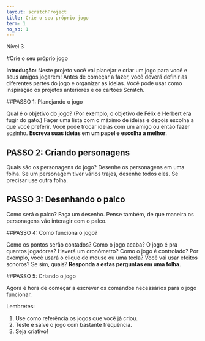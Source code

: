 ```yaml
---
layout: scratchProject
title: Crie o seu próprio jogo
term: 1
no_sb: 1
---
```

Nível 3

#Crie o seu próprio jogo

__Introdução:__
Neste projeto você vai planejar e criar um jogo para você e seus amigos jogarem! 
Antes de começar a fazer, você deverá definir as diferentes partes do jogo e organizar as ideias. 
Você pode usar como inspiração os projetos anteriores e os cartões Scratch.


##PASSO 1: Planejando o jogo

Qual é o objetivo do jogo? (Por exemplo, o objetivo de Félix e Herbert era fugir do gato.) 
Façer uma lista com o máximo de ideias e depois escolha a que você preferir. 
Você pode trocar ideias com um amigo ou então fazer sozinho. 
__Escreva suas ideias em um papel e  escolha a melhor__.



## PASSO 2: Criando personagens

Quais são os personagens do jogo? Desenhe os personagens em uma folha. 
Se um personagem tiver vários trajes, desenhe todos eles. Se precisar use outra folha.


## PASSO 3: Desenhando o palco

Como será o palco? Faça um desenho. Pense também, de que maneira os personagens vão interagir com o palco.

##PASSO 4: Como funciona o jogo?

Como os pontos serão contados? Como o jogo acaba? O jogo é pra quantos jogadores? Haverá um cronômetro?
Como o jogo é controlado? Por exemplo, você usará o clique do mouse ou uma tecla? Você vai usar efeitos sonoros? Se sim, quais?
__Responda a estas perguntas em uma folha__.


##PASSO 5: Criando o jogo

Agora é hora de começar a escrever os comandos necessários para o jogo funcionar.

Lembretes:

1. Use como referência os jogos que você já criou.
2. Teste e salve o jogo com bastante frequência.
3. Seja criativo!
